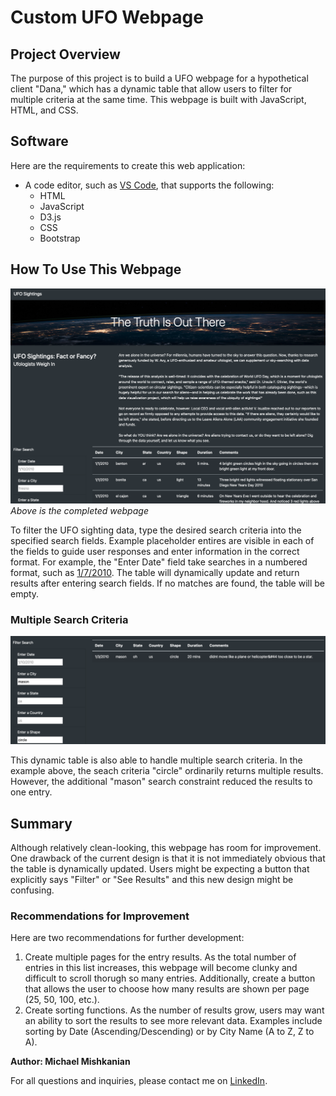 # Custom UFO Webpage

## Project Overview
The purpose of this project is to build a UFO webpage for a hypothetical client "Dana," which has a dynamic table that allow users to filter for multiple criteria at the same time. This webpage is built with JavaScript, HTML, and CSS.

## Software
Here are the requirements to create this web application:
- A code editor, such as [VS Code](https://code.visualstudio.com/), that supports the following:
  - HTML
  - JavaScript
  - D3.js
  - CSS
  - Bootstrap

## How To Use This Webpage

![final_webpage](https://github.com/Mishkanian/UFOs/blob/main/Resources/final_webpage.png)
*Above is the completed webpage*

To filter the UFO sighting data, type the desired search criteria into the specified search fields. Example placeholder entires are visible in each of the fields to guide user responses and enter information in the correct format. For example, the "Enter Date" field take searches in a numbered format, such as [1/7/2010](https://github.com/Mishkanian/UFOs/blob/main/Resources/example_filter.png). The table will dynamically update and return results after entering search fields. If no matches are found, the table will be empty.

### Multiple Search Criteria

![multiple_search](https://github.com/Mishkanian/UFOs/blob/main/Resources/multiple_search_ufo.png)

This dynamic table is also able to handle multiple search criteria. In the example above, the seach criteria "circle" ordinarily returns multiple results. However, the additional "mason" search constraint reduced the results to one entry.

## Summary

Although relatively clean-looking, this webpage has room for improvement. One drawback of the current design is that it is not immediately obvious that the table is dynamically updated. Users might be expecting a button that explicitly says "Filter" or "See Results" and this new design might be confusing.

### Recommendations for Improvement

Here are two recommendations for further development:

  1. Create multiple pages for the entry results. As the total number of entries in this list increases, this webpage will become clunky and difficult to scroll thorugh so many entries. Additionally, create a button that allows the user to choose how many results are shown per page (25, 50, 100, etc.).
  2. Create sorting functions. As the number of results grow, users may want an ability to sort the results to see more relevant data. Examples include sorting by Date (Ascending/Descending) or by City Name (A to Z, Z to A). 

**Author: Michael Mishkanian**  

For all questions and inquiries, please contact me on [LinkedIn](https://www.linkedin.com/in/michaelmishkanian/).
